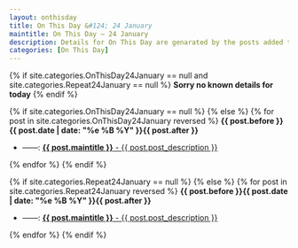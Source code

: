 ```yaml
---
layout: onthisday
title: On This Day &#124; 24 January
maintitle: On This Day — 24 January
description: Details for On This Day are genarated by the posts added to the website so the content is subject to changes/updates over time.
categories: [On This Day]
---
```


{% if site.categories.OnThisDay24January == null and site.categories.Repeat24January == null %}
<strong>Sorry no known details for today</strong>
{% endif %}

{% if site.categories.OnThisDay24January == null %}
{% else %}
{% for post in site.categories.OnThisDay24January reversed %}
<strong>{{ post.before }}{{ post.date | date: "%e %B %Y" }}{{ post.after }}</strong>
<ul>
<li> ——: <a href="{{ post.url }}"><strong>{{ post.maintitle }}</strong> - {{ post.post_description }}</a></li>
</ul>
{% endfor %}
{% endif %}

{% if site.categories.Repeat24January == null %}
{% else %}
{% for post in site.categories.Repeat24January reversed %}
<strong>{{ post.before }}{{ post.date | date: "%e %B %Y" }}{{ post.after }}</strong>
<ul>
<li> ——: <a href="{{ post.url }}"><strong>{{ post.maintitle }}</strong> - {{ post.post_description }}</a></li>
</ul>
{% endfor %}
{% endif %}

